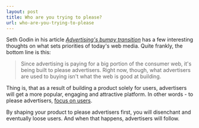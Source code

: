 ```yaml
---
layout: post
title: Who are you trying to please?
url: who-are-you-trying-to-please
---
```


Seth Godin in his article [*Advertising's bumpy transition*](http://sethgodin.typepad.com/seths_blog/2012/08/advertisings-bumpy-transition-and-why-it-matters-to-you.html) has a few interesting thoughts on what sets priorities of today's web media. Quite frankly, the bottom line is this:

> Since advertising is paying for a big portion of the consumer web, it's being built to please advertisers. Right now, though, what advertisers are used to buying isn't what the web is good at building.

Thing is, that as a result of building a product solely for users, advertisers will get a more popular, engaging and attractive platform. In other words - to please advertisers, [focus on users](/posts/two-kinds-of-customers).

By shaping your product to please advertisers first, you will disenchant and eventually loose users. And when that happens, advertisers will follow.

